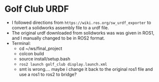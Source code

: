 # Golf Club URDF

* I followed directions from `https://wiki.ros.org/sw_urdf_exporter` to convert a solidworks assembly file to a urdf file. 
* The original urdf downloaded from solidworks was was given in ROS1, and I manually changed to be in ROS2 format.
* Terminal:
    * cd ~/ws/final_project
    * colcon build
    * source install/setup.bash
    * `ros2 launch golf_club display.launch.xml`
    * smt is wrong.... maybe i change it back to the original ros1 file and use a ros1 to ros2 to bridge?